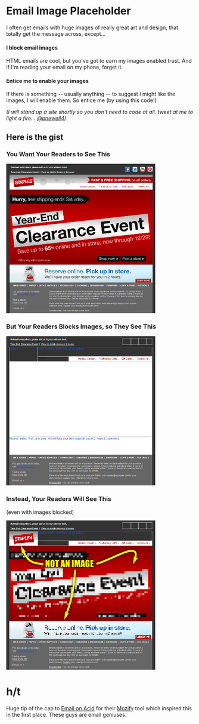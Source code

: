 # Email Image Placeholder

I often get emails with huge images of really great art and design, that totally get the message across, except...

#### I block email images

HTML emails are cool, but you've got to earn my images enabled trust.  And if I'm reading your email on my phone, forget it.

#### Entice me to enable your images

If there is something -- usually anything -- to suggest I might like the images, I will enable them.  So entice me (by using this code!)

_(I will stand up a site shortly so you don't need to code at all.  tweet at me to light a fire... [@pnewell4](http://twitter.com/pnewell4))_


## Here is the gist

### You Want Your Readers to See This
![Blocked Email Images](./readme/original-email.png?raw=true)

### But Your Readers Blocks Images, so They See This
![Blocked Email Images](./readme/without-placeholders.png?raw=true)

### Instead, Your Readers Will See This
(even with images blocked)

![Pixelated Image Teaser](./readme/without-placeholders-annotations.png?raw=true)





# h/t
Huge tip of the cap to [Email on Acid](http://www.emailonacid.com/) for their [Mozify](http://www.emailonacid.com/email-preview/mozify) tool which inspired this in the first place.  These guys are email geniuses.